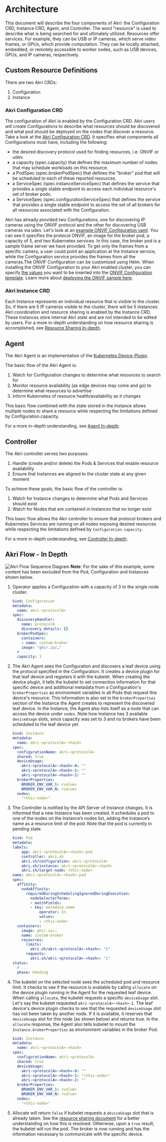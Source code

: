 # Architecture
This document will describe the four components of Akri: the Configuration CRD, Instance CRD, Agent, and Controller. The word "resource" is used to describe what is being searched for and ultimately utilized. Resources offer services. For example, they can be USB or IP cameras, which serve video frames, or GPUs, which provide computation. They can be locally attached, embedded, or remotely accessible to worker nodes, such as USB devices, GPUs, and IP cameras, respectively.

## Custom Resource Definitions
There are two Akri CRDs:
1. Configuration
2. Instance

### Akri Configuration CRD
The configuration of Akri is enabled by the Configuration CRD.  Akri users will create Configurations to describe what resources should be discovered and what pod should be deployed on the nodes that discover a resource. Take a look at the [Akri Configuration CRD](../deployment/helm/crds/akri-configuration-crd.yaml). It specifies what components all Configurations must have, including the following:

* the desired discovery protocol used for finding resources, i.e. ONVIF or udev.
* a capacity (spec.capacity) that defines the maximum number of nodes that may schedule workloads on this resource.
* a PodSpec (spec.brokerPodSpec) that defines the "broker" pod that will be scheduled to each of these reported resources.
* a ServiceSpec (spec.instanceServiceSpec) that defines the service that provides a single stable endpoint to access each individual resource's set of broker pods.
* a ServiceSpec (spec.configurationServiceSpec) that defines the service that provides a single stable endpoint to access the set of all brokers for all resources associated with the Configuration.

Akri has already provided two Configurations, one for discovering IP cameras using the ONVIF protocol and the other for discovering USB cameras via udev. Let's look at an [example ONVIF Configuration yaml](../test/yaml/akri-onvif-video-configuration.yaml). You can see it specifies the protocol ONVIF, an image for the broker pod, a capacity of 5, and two Kubernetes services. In this case, the broker pod is a sample frame server we have provided. To get only the frames from a specific camera, a user could point an application at the Instance service, while the Configuration service provides the frames from all the cameras.The ONVIF Configuration can be customized using Helm. When installing the ONVIF Configuration to your Akri enabled cluster, you can specify [the values](../deployment/helm/values.yaml) you want to be inserted into the [ONVIF Configuration template](../deployment/helm/templates/onvif-configuration.yaml). Learn more about [deploying the ONVIF sample here](./onvif-configuration.md). 

### Akri Instance CRD
Each Instance represents an individual resource that is visible to the cluster. So, if there are 5 IP cameras visible to the cluster, there will be 5 Instances. Akri coordination and resource sharing is enabled by the Instance CRD. These instances store internal Akri state and are not intended to be edited by users. For a more in-depth understanding on how resource sharing is accomplished, see [Resource Sharing In-depth](./resource-sharing-in-depth.md).

## Agent
The Akri Agent is an implementation of the [Kubernetes Device-Plugin](https://kubernetes.io/docs/concepts/extend-kubernetes/compute-storage-net/device-plugins/).

The basic flow of the Akri Agent is:
1. Watch for Configuration changes to determine what resources to search for
1. Monitor resource availability (as edge devices may come and go) to determine what resources to advertise
1. Inform Kubernetes of resource health/availability as it changes

This basic flow combined with the state stored in the Instance allows multiple nodes to share a resource while respecting the limitations defined by Configuration.capacity.

For a more in-depth understanding, see [Agent In-depth](./agent-in-depth.md).

## Controller
The Akri controller serves two purposes:
1. Handle (create and/or delete) the Pods & Services that enable resource availability
1. Ensure that Instances are aligned to the cluster state at any given moment

To achieve these goals, the basic flow of the controller is:
1. Watch for Instance changes to determine what Pods and Services should exist
1. Watch for Nodes that are contained in Instances that no longer exist

This basic flow allows the Akri controller to ensure that protocol brokers and Kubernetes Services are running on all nodes exposing desired resources while respecting the limitations defined by `Configuration.capacity`.

For a more in-depth understanding, see [Controller In-depth](./controller-in-depth.md).

## Akri Flow - In Depth
![Akri Flow Sequence Diagram](./media/flow-sequence-diagram.svg)
**Note**: For the sake of this example, some content has been excluded from the Pod, Configuration and Instances shown below.
1. Operator applies a Configuration with a capacity of 3 to the single node cluster.
    ```yaml
    kind: Configuration
    metadata:
      name: akri-<protocolA>
    spec:
      discoveryHandler:
        name: protocolA
        discovery_details: {}
      brokerPodSpec:
        containers:
        - name: custom-broker
        image: "ghcr.io/…"
      # ...
      capacity: 3
    ```
1. The Akri Agent sees the Configuration and discovers a leaf device using the protocol specified in the Configuration. It creates a device plugin for that leaf device and registers it with the kubelet. When creating the device plugin, it tells the kubelet to set connection information for that specific device and additional metadata from a Configuration's `brokerProperties` as environment variables in all Pods that request this device's resource. This information is also set in the `brokerProperties` section of the Instance the Agent creates to represent the discovered leaf device. In the Instance, the Agent also lists itself as a node that can access the device under `nodes`. Note how Instance has 3 available `deviceUsage` slots, since capacity was set to 3 and no brokers have been scheduled to the leaf device yet.
    ```yaml
    kind: Instance
    metadata:
      name: akri-<protocolA>-<hash>
    spec:
      configurationName: akri-<protocolA>
      shared: true
      deviceUsage:
        akri-<protocolA>-<hash>-0: ""
        akri-<protocolA>-<hash>-1: ""
        akri-<protocolA>-<hash>-2: ""
      brokerProperties:
        BROKER_ENV_VAR_1: <value>
        BROKER_ENV_VAR_N: <value>
      nodes:
      - "<this-node>"
    ```
1. The Controller is notified by the API Server of Instance changes. It is informed that a new Instance has been created. It schedules a pod to one of the nodes on the Instance’s nodes list, adding the Instance’s name as a resource limit of the pod. Note that the pod is currently in pending state.
    ```yaml
    kind: Pod
    metadata:
    labels:
        app: akri-<protocolA>-<hash>-pod
        controller: akri.sh
        akri.sh/configuration: akri-<protocolA>
        akri.sh/instance: akri-<protocolA>-<hash>
        akri.sh/target-node: <this-node>
    name: akri-<protocolA>-<hash>-pod
    spec:
      affinity:
        nodeAffinity:
          requiredDuringSchedulingIgnoredDuringExecution:
            nodeSelectorTerms:
            - matchFields:
            - key: metadata.name
                operator: In
                values:
                - <this-node>
      containers:
        image: ghcr.io/…
        name: custom-broker
        resources:
          limits:
            akri.sh/akri-<protocolA>-<hash>: "1"
          requests:
            akri.sh/akri-<protocolA>-<hash>: "1"
    status:
      # ...
      phase: Pending
    ```
1. The kubelet on the selected node sees the scheduled pod and resource limit. It checks to see if the resource is available by calling `allocate` on the device plugin running in the Agent for the requested leaf device. When calling `allocate`, the kubelet requests a specific `deviceUsage` slot. Let's say the kubelet requested `akri-<protocolA>-<hash>-1`. The leaf device's device plugin checks to see that the requested `deviceUsage` slot has not been taken by another node. If it is available, it reserves that `deviceUsage` slot for this node (as shown below) and returns true. In the `allocate` response, the Agent also tells kubelet to mount the `Instance.brokerProperties` as environment variables in the broker Pod.
    ```yaml
    kind: Instance
    metadata:
      name: akri-<protocolA>-<hash>
    spec:
      configurationName: akri-<protocolA>
      shared: true
      deviceUsage:
        akri-<protocolA>-<hash>-0: ""
        akri-<protocolA>-<hash>-1: "<this-node>"
        akri-<protocolA>-<hash>-2: ""
      brokerProperties:
        BROKER_ENV_VAR_1: <value>
        BROKER_ENV_VAR_N: <value>
      nodes:
      - "<this-node>"
    ```
1. Allocate will return `false` if kubelet requests a `deviceUsage` slot that is already taken. See the [resource sharing document](./resource-sharing-in-depth.md#instancedeviceusage) for a better understanding on how this is resolved. Otherwise, upon a `true` result, the kubelet will run the pod. The broker is now running and has the information necessary to communicate with the specific device. 
